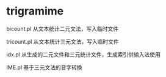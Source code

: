 # trigramime

bicount.pl 从文本统计二元文法，写入临时文件

tricount.pl 从文本统计三元文法，写入临时文件

idx.pl 从生成的二元文件和三元统计文件，生成索引供输入法使用

IME.pl 基于三元文法的音字转换

